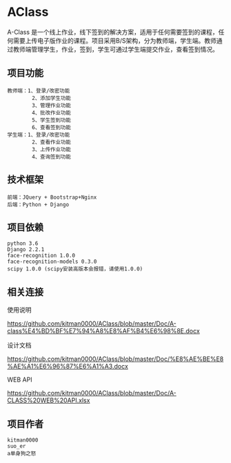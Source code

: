 # AClass
A-Class 是一个线上作业，线下签到的解决方案，适用于任何需要签到的课程，任何需要上传电子版作业的课程。项目采用B/S架构，分为教师端，学生端。教师通过教师端管理学生，作业，签到，学生可通过学生端提交作业，查看签到情况。

## 项目功能
	教师端：1、登录/改密功能
			2、添加学生功能
			3、管理作业功能
			4、批改作业功能
			5、学生签到功能
			6、查看签到功能
	学生端：1、登录/改密功能
			2、查看作业功能
			3、上传作业功能
			4、查询签到功能

## 技术框架
	前端：JQuery + Bootstrap+Nginx
	后端：Python + Django
	
## 项目依赖
	python 3.6
	Django 2.2.1
	face-recognition 1.0.0
	face-recognition-models 0.3.0
	scipy 1.0.0 (scipy安装高版本会报错，请使用1.0.0)
	
## 相关连接
  使用说明
  
  https://github.com/kitman0000/AClass/blob/master/Doc/A-class%E4%BD%BF%E7%94%A8%E8%AF%B4%E6%98%8E.docx
  
  设计文档 
  
  https://github.com/kitman0000/AClass/blob/master/Doc/%E8%AE%BE%E8%AE%A1%E6%96%87%E6%A1%A3.docx
  
  WEB API 
  
  https://github.com/kitman0000/AClass/blob/master/Doc/A-CLASS%20WEB%20API.xlsx
	
## 项目作者
	kitman0000
	suo_er
	a单身狗之怒

